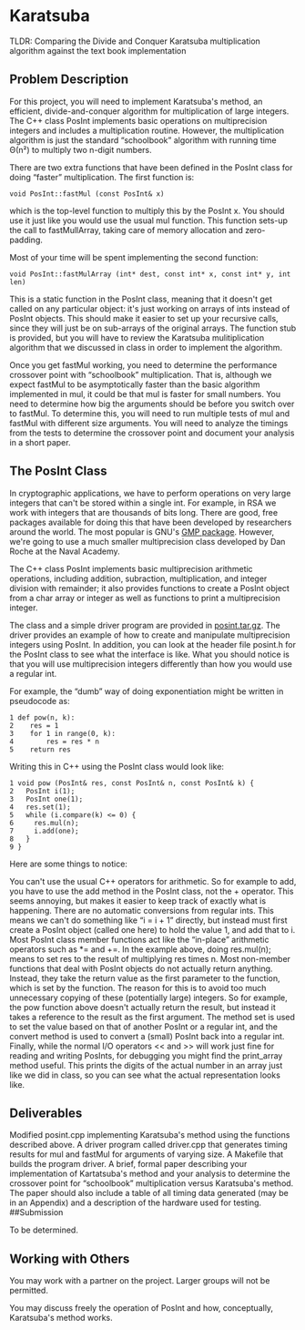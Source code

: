 # Karatsuba
TLDR: Comparing the Divide and Conquer Karatsuba multiplication algorithm against the text book implementation

## Problem Description

For this project, you will need to implement Karatsuba's method, an efficient, divide-and-conquer algorithm for multiplication of large integers. The C++ class PosInt implements basic operations on multiprecision integers and includes a multiplication routine. However, the multiplication algorithm is just the standard “schoolbook” algorithm with running time &Theta;(n&sup2;) to multiply two n-digit numbers.

There are two extra functions that have been defined in the PosInt class for doing “faster” multiplication. The first function is:

`void PosInt::fastMul (const PosInt& x)`

which is the top-level function to multiply this by the PosInt x. You should use it just like you would use the usual mul function. This function sets-up the call to fastMullArray, taking care of memory allocation and zero-padding.

Most of your time will be spent implementing the second function:

`void PosInt::fastMulArray (int* dest, const int* x, const int* y, int len)`

This is a static function in the PosInt class, meaning that it doesn't get called on any particular object: it's just working on arrays of ints instead of PosInt objects. This should make it easier to set up your recursive calls, since they will just be on sub-arrays of the original arrays. The function stub is provided, but you will have to review the Karatsuba mulitiplication algorithm that we discussed in class in order to implement the algorithm.

Once you get fastMul working, you need to determine the performance crossover point with “schoolbook” multiplication. That is, although we expect fastMul to be asymptotically faster than the basic algorithm implemented in mul, it could be that mul is faster for small numbers. You need to determine how big the arguments should be before you switch over to fastMul. To determine this, you will need to run multiple tests of mul and fastMul with different size arguments. You will need to analyze the timings from the tests to determine the crossover point and document your analysis in a short paper.

## The PosInt Class

In cryptographic applications, we have to perform operations on very large integers that can't be stored within a single int. For example, in RSA we work with integers that are thousands of bits long. There are good, free packages available for doing this that have been developed by researchers around the world. The most popular is GNU's [GMP package](https://gmplib.org/). However, we're going to use a much smaller multiprecision class developed by Dan Roche at the Naval Academy.

The C++ class PosInt implements basic multiprecision arithmetic operations, including addition, subraction, multiplication, and integer division with remainder; it also provides functions to create a PosInt object from a char array or integer as well as functions to print a multiprecision integer.

The class and a simple driver program are provided in [posint.tar.gz](https://www.csee.umbc.edu/courses/undergraduate/441/spring17_marron/projects/proj1/posint.tar.gz). The driver provides an example of how to create and manipulate multiprecision integers using PosInt. In addition, you can look at the header file posint.h for the PosInt class to see what the interface is like. What you should notice is that you will use multiprecision integers differently than how you would use a regular int.

For example, the “dumb” way of doing exponentiation might be written in pseudocode as:

```
1 def pow(n, k):
2    res = 1
3    for 1 in range(0, k):
4        res = res * n
5    return res
```

Writing this in C++ using the PosInt class would look like:

```
1 void pow (PosInt& res, const PosInt& n, const PosInt& k) {
2   PosInt i(1);
3   PosInt one(1);
4   res.set(1);
5   while (i.compare(k) <= 0) {
6     res.mul(n);
7     i.add(one);
8   }
9 }
```

Here are some things to notice:

You can't use the usual C++ operators for arithmetic. So for example to add, you have to use the add method in the PosInt class, not the + operator. This seems annoying, but makes it easier to keep track of exactly what is happening.
There are no automatic conversions from regular ints. This means we can't do something like “i = i + 1” directly, but instead must first create a PosInt object (called one here) to hold the value 1, and add that to i.
Most PosInt class member functions act like the “in-place” arithmetic operators such as *= and +=. In the example above, doing res.mul(n); means to set res to the result of multiplying res times n.
Most non-member functions that deal with PosInt objects do not actually return anything. Instead, they take the return value as the first parameter to the function, which is set by the function. The reason for this is to avoid too much unnecessary copying of these (potentially large) integers. So for example, the pow function above doesn't actually return the result, but instead it takes a reference to the result as the first argument.
The method set is used to set the value based on that of another PosInt or a regular int, and the convert method is used to convert a (small) PosInt back into a regular int.
Finally, while the normal I/O operators << and >> will work just fine for reading and writing PosInts, for debugging you might find the print_array method useful. This prints the digits of the actual number in an array just like we did in class, so you can see what the actual representation looks like.

## Deliverables

Modified posint.cpp implementing Karatsuba's method using the functions described above.
A driver program called driver.cpp that generates timing results for mul and fastMul for arguments of varying size.
A Makefile that builds the program driver.
A brief, formal paper describing your implementation of Kartatsuba's method and your analysis to determine the crossover point for “schoolbook” multiplication versus Karatsuba's method. The paper should also include a table of all timing data generated (may be in an Appendix) and a description of the hardware used for testing.
##Submission

To be determined.

## Working with Others

You may work with a partner on the project. Larger groups will not be permitted.

You may discuss freely the operation of PosInt and how, conceptually, Karatsuba's method works.
